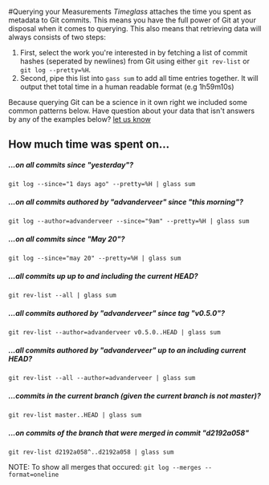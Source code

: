#Querying your Measurements
_Timeglass_ attaches the time you spent as metadata to Git commits. This means you have the full power of Git at your disposal when it comes to querying. This also means that retrieving data will always consists of two steps: 

1. First, select the work you're interested in by fetching a list of commit hashes (seperated by newlines) from Git using either `git rev-list` or `git log --pretty=%H`.
2. Second, pipe this list into `gass sum` to add all time entries together. It will output thet total time in a human readable format (e.g 1h59m10s)

Because querying Git can be a science in it own right we included some common patterns below. Have question about your data that isn't answers by any of the examples below? [let us know](https://github.com/timeglass/glass/issues/9)

## How much time was spent on...

##### ...on all commits since "yesterday"?
	git log --since="1 days ago" --pretty=%H | glass sum

##### ...on all commits authored by "advanderveer" since "this morning"?
	git log --author=advanderveer --since="9am" --pretty=%H | glass sum

##### ...on all commits since "May 20"?
	git log --since="may 20" --pretty=%H | glass sum

##### ...all commits up up to and including the current HEAD?
	git rev-list --all | glass sum

##### ...all commits authored by "advanderveer" since tag "v0.5.0"?
	git rev-list --author=advanderveer v0.5.0..HEAD | glass sum

##### ...all commits authored by "advanderveer" up to an including current HEAD?
	git rev-list --all --author=advanderveer | glass sum

##### ...commits in the current branch (given the current branch is not master)?
	git rev-list master..HEAD | glass sum

##### ...on commits of the branch that were merged in commit "d2192a058"
	git rev-list d2192a058^..d2192a058 | glass sum

NOTE: To show all merges that occured: `git log --merges --format=oneline`



